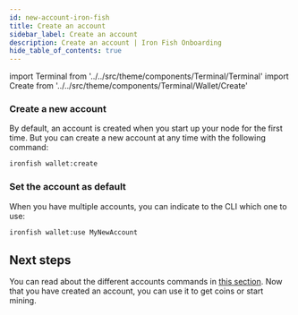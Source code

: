```yaml
---
id: new-account-iron-fish
title: Create an account
sidebar_label: Create an account
description: Create an account | Iron Fish Onboarding
hide_table_of_contents: true
---
```


import Terminal from '../../src/theme/components/Terminal/Terminal'
import Create from '../../src/theme/components/Terminal/Wallet/Create'

### Create a new account

By default, an account is created when you start up your node for the first time. But you can create a new account at any time with the following command:

```sh
ironfish wallet:create
```

<Terminal command={Create} />

### Set the account as default
When you have multiple accounts, you can indicate to the CLI which one to use:
```sh
ironfish wallet:use MyNewAccount
```

## Next steps

You can read about the different accounts commands in [this section](accounts.md).
Now that you have created an account, you can use it to get coins or start mining.
